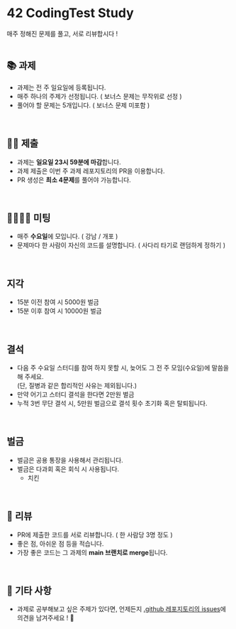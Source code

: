# 42 CodingTest Study

매주 정해진 문제를 풀고, 서로 리뷰합시다 !
<br><br>

## 📚 과제
  - 과제는 전 주 일요일에 등록됩니다.
  - 매주 하나의 주제가 선정됩니다. ( 보너스 문제는 무작위로 선정 )
  - 풀어야 할 문제는 5개입니다. ( 보너스 문제 미포함 )
<br>

## 🤲🏻 제출
  - 과제는 **일요일 23시 59분에 마감**합니다.
  - 과제 제출은 이번 주 과제 레포지토리의 PR을 이용합니다.
  - PR 생성은 **최소 4문제**를 풀어야 가능합니다. 
<br>

## 👨‍👨‍👧‍👧 미팅
  - 매주 **수요일**에 모입니다. ( 강남 / 개포 )
  - 문제마다 한 사람이 자신의 코드를 설명합니다. ( 사다리 타기로 랜덤하게 정하기 )

<br>

## 지각
  - 15분 이전 참여 시 5000원 벌금
  - 15분 이후 참여 시 10000원 벌금

<br>

## 결석
  - 다음 주 수요일 스터디를 참여 하지 못할 시, 늦어도 그 전 주 모임(수요일)에 말씀을 해 주세요.   
    (단, 질병과 같은 합리적인 사유는 제외됩니다.)
  - 만약 어기고 스터디 결석을 한다면 2만원 벌금
  - 누적 3번 무단 결석 시, 5만원 벌금으로 결석 횟수 초기화 혹은 탈퇴됩니다.

<br>

## 벌금
  - 벌금은 공용 통장을 사용해서 관리됩니다.
  - 벌금은 다과회 혹은 회식 시 사용됩니다.
    - 치킨

<br>

## 💬 리뷰
  - PR에 제출한 코드를 서로 리뷰합니다. ( 한 사람당 3명 정도 )
  - 좋은 점, 아쉬운 점 등을 적습니다.
  - 가장 좋은 코드는 그 과제의 **main 브랜치로 merge**됩니다.
 <br>
 
## 🎸 기타 사항
  - 과제로 공부해보고 싶은 주제가 있다면, 언제든지 [.github 레포지토리의 issues](https://github.com/42-codingtest-study/.github/issues)에 의견을 남겨주세요 ! 🙂
